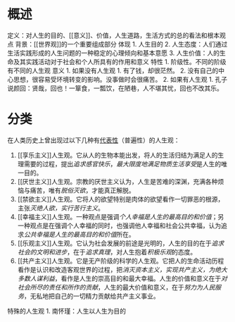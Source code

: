 # 概述
定义：对人生的目的、[[意义]]、价值，人生道路，生活方式的总的看法和根本观点
背景：[[世界观]]的一个重要组成部分
体现
	1. 人生目的
	2. 人生态度：人们通过生活实践形成的人生问题的一种稳定的心理倾向和基本意愿
	3. 人生价值：人的生命及其实践活动对于社会和个人所具有的作用和意义
特性
	1. 阶级性。不同的阶级有不同的人生观
意义
	1. 如果没有人生观
		1. 有了钱，却很茫然。
		2. 没有自己的中心思想，很容易受环境转变的影响。没事做时会很痛苦。
	2. 如果有人生观
		1. 孔子说颜回：贤哉，回也！一箪食，一瓢饮，在陋巷，人不堪其忧，回也不改其乐。
# 分类
在人类历史上曾出现过以下几种有<u>代表性</u>（普遍性）的人生观：
1. [[享乐主义]]人生观。它从人的生物本能出发，将人的生活归结为满足人的生理需要的过程，提出*追求感官快乐*，*最大限度地满足物质生活享受*是人生的唯一目的。
2. [[厌世主义]]人生观。宗教的厌世主义认为，人生是苦难的深渊，充满各种烦恼与痛苦，唯有*脱俗灭欲*，才能真正解脱。
3. [[禁欲主义]]人生观。它将人的欲望特别是肉体的欲望看作一切罪恶的根源，主张*灭绝人欲，实行苦行主义*。
4. [[幸福主义]]人生观。一种观点是强调*个人幸福是人生的最高目的和价值*；另一种观点是在强调个人幸福的同时，也强调他人幸福和社会公共幸福，认为追求*公共幸福是人生的最高目的和价值*所在。
5. [[乐观主义]]人生观。它认为社会发展的前途是光明的，人生的目的在于*追求社会的文明和进步*，在于*追求真理*，对人生抱着*积极乐观*的态度。
6. [[共产主义]]人生观。它是无产阶级的科学的人生观。它把人的生命活动历程看作是认识和改造客观世界的过程，把*消灭资本主义，实现共产主义，为绝大多数人谋利益*，看作是人生的崇高目的和最大幸福。人生的价值和意义在于*对社会所尽的责任和所作的贡献*，人生的最大价值和意义，在于*努力为人民服务*，无私地把自己的一切精力贡献给共产主义事业。

特殊的人生观
	1. 南怀瑾：人生以人生为目的